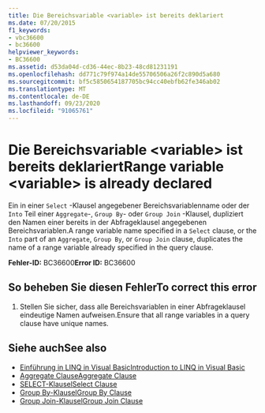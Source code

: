 ```yaml
---
title: Die Bereichsvariable <variable> ist bereits deklariert
ms.date: 07/20/2015
f1_keywords:
- vbc36600
- bc36600
helpviewer_keywords:
- BC36600
ms.assetid: d53da04d-cd36-44ec-8b23-48cd81231191
ms.openlocfilehash: dd771c79f974a14de55706506a26f2c890d5a680
ms.sourcegitcommit: bf5c5850654187705bc94cc40ebfb62fe346ab02
ms.translationtype: MT
ms.contentlocale: de-DE
ms.lasthandoff: 09/23/2020
ms.locfileid: "91065761"
---
```

# <a name="range-variable-variable-is-already-declared"></a><span data-ttu-id="312aa-102">Die Bereichsvariable \<variable> ist bereits deklariert</span><span class="sxs-lookup"><span data-stu-id="312aa-102">Range variable \<variable> is already declared</span></span>

<span data-ttu-id="312aa-103">Ein in einer `Select` -Klausel angegebener Bereichsvariablenname oder der `Into` Teil einer `Aggregate`-, `Group By`- oder `Group Join` -Klausel, dupliziert den Namen einer bereits in der Abfrageklausel angegebenen Bereichsvariablen.</span><span class="sxs-lookup"><span data-stu-id="312aa-103">A range variable name specified in a `Select` clause, or the `Into` part of an `Aggregate`, `Group By`, or `Group Join` clause, duplicates the name of a range variable already specified in the query clause.</span></span>  
  
 <span data-ttu-id="312aa-104">**Fehler-ID:** BC36600</span><span class="sxs-lookup"><span data-stu-id="312aa-104">**Error ID:** BC36600</span></span>  
  
## <a name="to-correct-this-error"></a><span data-ttu-id="312aa-105">So beheben Sie diesen Fehler</span><span class="sxs-lookup"><span data-stu-id="312aa-105">To correct this error</span></span>  
  
1. <span data-ttu-id="312aa-106">Stellen Sie sicher, dass alle Bereichsvariablen in einer Abfrageklausel eindeutige Namen aufweisen.</span><span class="sxs-lookup"><span data-stu-id="312aa-106">Ensure that all range variables in a query clause have unique names.</span></span>  
  
## <a name="see-also"></a><span data-ttu-id="312aa-107">Siehe auch</span><span class="sxs-lookup"><span data-stu-id="312aa-107">See also</span></span>

- [<span data-ttu-id="312aa-108">Einführung in LINQ in Visual Basic</span><span class="sxs-lookup"><span data-stu-id="312aa-108">Introduction to LINQ in Visual Basic</span></span>](../programming-guide/language-features/linq/introduction-to-linq.md)
- [<span data-ttu-id="312aa-109">Aggregate Clause</span><span class="sxs-lookup"><span data-stu-id="312aa-109">Aggregate Clause</span></span>](../language-reference/queries/aggregate-clause.md)
- [<span data-ttu-id="312aa-110">SELECT-Klausel</span><span class="sxs-lookup"><span data-stu-id="312aa-110">Select Clause</span></span>](../language-reference/queries/select-clause.md)
- [<span data-ttu-id="312aa-111">Group By-Klausel</span><span class="sxs-lookup"><span data-stu-id="312aa-111">Group By Clause</span></span>](../language-reference/queries/group-by-clause.md)
- [<span data-ttu-id="312aa-112">Group Join-Klausel</span><span class="sxs-lookup"><span data-stu-id="312aa-112">Group Join Clause</span></span>](../language-reference/queries/group-join-clause.md)
